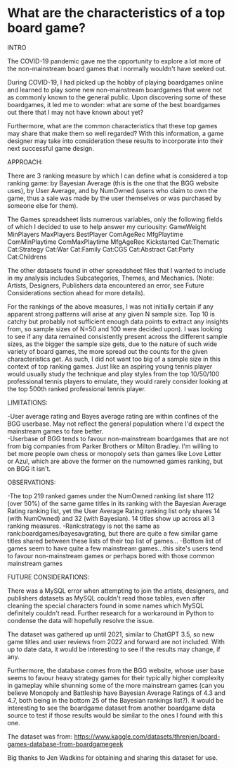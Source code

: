 # What are the characteristics of a top board game?

INTRO

The COVID-19 pandemic gave me the opportunity to explore a lot more of the non-mainstream board games that i normally wouldn't have seeked out.

During COVID-19, I had picked up the hobby of playing boardgames online and learned to play some new non-mainstream boardgames that were not as commonly known to the general public.  Upon discovering some of these boardgames, it led me to wonder: what are some of the best boardgames out there that I may not have known about yet? 

Furthermore, what are the common characteristics that these top games may share that make them so well regarded? With this information, a game designer may take into consideration these results to incorporate into their next successful game design. 

APPROACH:

There are 3 ranking measure by which I can define what is considered a top ranking game: by Bayesian Average (this is the one that the BGG website uses), by User Average, and by NumOwned (users who claim to own the game, thus a sale was made by the user themselves or was purchased by someone else for them).

The Games spreadsheet lists numerous variables, only the following fields of which I decided to use to help answer my curiousity:
GameWeight
MinPlayers
MaxPlayers
BestPlayer
ComAgeRec
MfgPlaytime
ComMinPlaytime
ComMaxPlaytime
MfgAgeRec
Kickstarted
Cat:Thematic
Cat:Strategy
Cat:War
Cat:Family
Cat:CGS
Cat:Abstract
Cat:Party
Cat:Childrens

The other datasets found in other spreadsheet files that I wanted to include in my analysis includes Subcategories, Themes, and Mechanics.  (Note: Artists, Designers, Publishers data encountered an error, see Future Considerations section ahead for more details).

For the rankings of the above measures, I was not initially certain if any apparent strong patterns will arise at any given N sample size.  Top 10 is catchy but probably not sufficient enough data points to extract any insights from, so sample sizes of N=50 and 100 were decided upon).  I was looking to see if any data remained consistently present across the different sample sizes, as the bigger the sample size gets, due to the nature of such wide variety of board games, the more spread out the counts for the given characteristics get.  As such, I did not want too big of a sample size in this context of top ranking games.  Just like an aspiring young tennis player would usually study the technique and play styles from the top 10/50/100 professional tennis players to emulate, they would rarely consider looking at the top 500th ranked professional tennis player.


LIMITATIONS:

-User average rating and Bayes average rating are within confines of the BGG userbase.  May not reflect the general population where I'd expect the mainstream games to fare better.  
-Userbase of BGG tends to favour non-mainstream boardgames that are not from big companies from Parker Brothers or Milton Bradley.  I'm willing to bet more people own chess or monopoly sets than games like Love Letter or Azul, which are above the former on the numowned games ranking, but on BGG it isn't.


OBSERVATIONS:

-The top 219 ranked games under the NumOwned ranking list share 112 (over 50%) of the same game titles in its ranking with the Bayesian Average Rating ranking list, yet the User Average Rating ranking list only shares 14 (with NumOwned) and 32 (with Bayesian).  14 titles show up across all 3 ranking measures. 
-Rank:strategy is not the same as rank:boardgames/bayesavgrating, but there are quite a few similar game titles shared between these lists of their top list of games...
-Bottom list of games seem to have quite a few mainstream games...this site's users tend to favour non-mainstream games or perhaps bored with those common mainstream games

FUTURE CONSIDERATIONS:

There was a MySQL error when attempting to join the artists, designers, and publishers datasets as MySQL couldn't read those tables, even after cleaning the special characters found in some names which MySQL definitely couldn't read.  Further research for a workaround in Python to condense the data will hopefully resolve the issue. 

The dataset was gathered up until 2021, similar to ChatGPT 3.5, so new game titles and user reviews from 2022 and forward are not included.  With up to date data, it would be interesting to see if the results may change, if any. 

Furthermore, the database comes from the BGG website, whose user base seems to favour heavy strategy games for their typically higher complexity in gameplay while shunning some of the more mainstream games (can you believe Monopoly and Battleship have Bayesian Average Ratings of 4.3 and 4.7, both being in the bottom 25 of the Bayesian rankings list?).  It would be interesting to see the boardgame dataset from another boardgame data source to test if those results would be similar to the ones I found with this one.



The dataset was from:
https://www.kaggle.com/datasets/threnjen/board-games-database-from-boardgamegeek

Big thanks to Jen Wadkins for obtaining and sharing this dataset for use.
